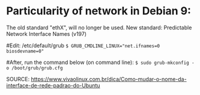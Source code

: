 # Particularity of network in Debian 9:

The old standard "ethX", will no longer be used.
New standard: Predictable Network Interface Names (v197)

#Edit: /etc/default/grub
`$ GRUB_CMDLINE_LINUX="net.ifnames=0 biosdevname=0"`

#After, run the command below (on command line):
`$ sudo grub-mkconfig -o /boot/grub/grub.cfg`


SOURCE: https://www.vivaolinux.com.br/dica/Como-mudar-o-nome-da-interface-de-rede-padrao-do-Ubuntu
